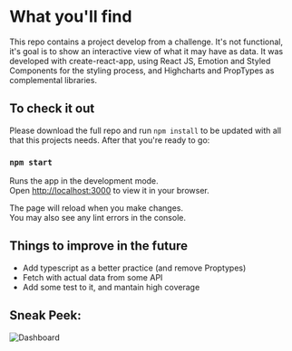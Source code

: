 # What you'll find

This repo contains a project develop from a challenge. It's not functional, it's goal is to show an interactive view of what it may have as data. 
It was developed with create-react-app, using React JS, Emotion and Styled Components for the styling process, and Highcharts and PropTypes as complemental libraries.

## To check it out

Please download the full repo and run `npm install` to be updated with all that this projects needs. After that you're ready to go:
### `npm start`

Runs the app in the development mode.\
Open [http://localhost:3000](http://localhost:3000) to view it in your browser.

The page will reload when you make changes.\
You may also see any lint errors in the console.

## Things to improve in the future

* Add typescript as a better practice (and remove Proptypes)
* Fetch with actual data from some API 
* Add some test to it, and mantain high coverage

## Sneak Peek: 

![Dashboard](https://user-images.githubusercontent.com/42853540/161751651-d8c55d38-e592-4828-909a-35c9995676f4.gif)
